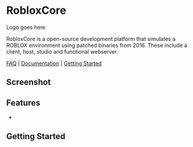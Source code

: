 # RobloxCore

Logo goes here

RobloxCore is a open-source development platform that simulates a ROBLOX environment using patched binaries from 2016. These include a client, host, studio and functional webserver.

[FAQ](Documentation/FAQ.md) | [Documentation](#how-do-i-read-the-documentation) | [Getting Started](##getting-started)

## Screenshot

## Features

* 

## Getting Started
